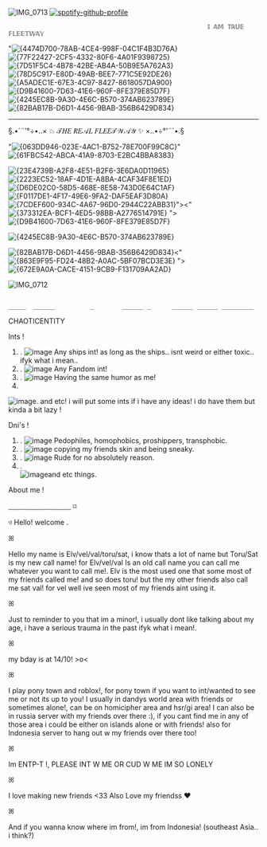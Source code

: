 ![IMG_0713](https://github.com/user-attachments/assets/e8fd0557-8ec7-4fb5-887f-a5adb720e96c)
[![spotify-github-profile](https://spotify-github-profile.kittinanx.com/api/view?uid=hpyymyioopnmotk09dmpgpxul&cover_image=true&theme=novatorem&show_offline=false&background_color=121212&interchange=true&bar_color=224d63&bar_color_cover=false)](https://github.com/kittinan/spotify-github-profile)


                                                            𝕀 𝔸𝕄 𝕋ℝ𝕌𝔼 𝔽𝕃𝔼𝔼𝕋𝕎𝔸𝕐
<im width="100" alt="Screenshot src">"![{4474D700-78AB-4CE4-998F-04C1F4B3D76A}](https://github.com/user-attachments/assets/85d9f07a-b4d1-4739-922b-8a48ba18e647)![{77F22427-2CF5-4332-80F6-4A01F9398725}](https://github.com/user-attachments/assets/ccc07f67-94ee-4c52-ac0e-38e47e9b8e11)![{7D51F5C4-4B78-42BE-AB4A-50B9E5A762A3}](https://github.com/user-attachments/assets/ada217ad-a548-453d-ab2c-d4e456b8907c)![{78D5C917-E80D-49AB-BEE7-771C5E92DE26}](https://github.com/user-attachments/assets/b5e31965-e931-4324-8a53-fdea2fe58029)![{A5ADEC1E-67E3-4C97-8427-8618057DA900}](https://github.com/user-attachments/assets/e0f236f5-071e-45a9-b59c-c27d350ac66d)![{D9B41600-7D63-41E6-960F-8FE379E85D7F}](https://github.com/user-attachments/assets/5e0f8cad-8993-4b71-a0a2-2faad3f45bc9)![{4245EC8B-9A30-4E6C-B570-374AB623789E}](https://github.com/user-attachments/assets/b407e295-afb6-412e-887f-23c1994b5243)![{82BAB17B-D6D1-4456-9BAB-356B6429D834}](https://github.com/user-attachments/assets/1669cf56-1a96-4473-a362-95902a35b6ce)


                                                               
  _______ _    _ ______    _____ _   _ _____   ____  _____    _    _       _____ _     _____ _____ _______        ___ __   _____       ___     __   ___               ___       ___  ___ ___               
§.•´¨'°÷•..×   💥  𝒯𝐻𝐸 𝑅𝐸𝒜𝐿 𝐹𝐿𝐸𝐸𝒯𝒲𝒜𝒴  ✨   ×..•÷°'¨´•.§



<im width="100" alt="Screenshot src">"![{063DD946-023E-4AC1-B752-78E700F99C8C}](https://github.com/user-attachments/assets/d2709160-b6db-425f-b5e2-35072cf1b6c0)"
![{61FBC542-ABCA-41A9-8703-E2BC4BBA8383}](https://github.com/user-attachments/assets/9cd4925f-bbbf-4c98-8517-3a82c513bad1)

![{23E4739B-A2F8-4E51-B2F6-3E6DA0D11965}](https://github.com/user-attachments/assets/9ad1013c-e58a-4245-8857-1ccd4a803313)
![{2223EC52-18AF-4D1E-A8BA-4CAF34F8E1ED}](https://github.com/user-attachments/assets/836a9831-c0f3-41a6-bebd-b40b8743b9ed) ![{D6DE02C0-58D5-468E-8E58-743D0E64C1AF}](https://github.com/user-attachments/assets/2c9fa334-6cbb-46c2-b261-2bdcaec85a5a)![{F0117DE1-4F17-49E6-9FA2-DAF5EAF3D80A}](https://github.com/user-attachments/assets/6e5fefef-764c-4315-82b2-4e22a88268fe)
 ![{7CDEF600-934C-4A67-96D0-2944C22ABB31}](https://github.com/user-attachments/assets/60448774-de9d-4a4a-a5cd-36f4b499177b)"><"![{373312EA-BCF1-4ED5-98BB-A2776514791E}](https://github.com/user-attachments/assets/691b83c3-3e77-49ea-bd78-06f2b98e7052)
">![{D9B41600-7D63-41E6-960F-8FE379E85D7F}](https://github.com/user-attachments/assets/5e0f8cad-8993-4b71-a0a2-2faad3f45bc9)

![{4245EC8B-9A30-4E6C-B570-374AB623789E}](https://github.com/user-attachments/assets/b407e295-afb6-412e-887f-23c1994b5243)

![{82BAB17B-D6D1-4456-9BAB-356B6429D834}](https://github.com/user-attachments/assets/1669cf56-1a96-4473-a362-95902a35b6ce)<"![{863E9F95-FD24-48B2-A0AC-5BF07BCD3E3E}](https://github.com/user-attachments/assets/f3ddee51-cbe2-45c7-b0b3-55bbc137326f)
">![{672E9A0A-CACE-4151-9CB9-F131709AA2AD}](https://github.com/user-attachments/assets/17bf8135-5953-4e7d-b7cb-7894e91029bd)

![IMG_0712](https://github.com/user-attachments/assets/c07639f7-2d79-4815-a65d-b46300c7d7e4)

                                                                                                    _____  ______          _        ______ _      ______ ______ _________  
CHAOTICENTITY                                                         

Ints  !  

1) . 
![image](https://images-wixmp-ed30a86b8c4ca887773594c2.wixmp.com/f/5552cb82-6fb8-4c7f-9d29-a10b2e5daf6c/datavue-400e6aa7-3ed5-4ad5-a02d-33b4351dccf3.gif?token=eyJ0eXAiOiJKV1QiLCJhbGciOiJIUzI1NiJ9.eyJzdWIiOiJ1cm46YXBwOjdlMGQxODg5ODIyNjQzNzNhNWYwZDQxNWVhMGQyNmUwIiwiaXNzIjoidXJuOmFwcDo3ZTBkMTg4OTgyMjY0MzczYTVmMGQ0MTVlYTBkMjZlMCIsIm9iaiI6W1t7InBhdGgiOiJcL2ZcLzU1NTJjYjgyLTZmYjgtNGM3Zi05ZDI5LWExMGIyZTVkYWY2Y1wvZGF0YXZ1ZS00MDBlNmFhNy0zZWQ1LTRhZDUtYTAyZC0zM2I0MzUxZGNjZjMuZ2lmIn1dXSwiYXVkIjpbInVybjpzZXJ2aWNlOmZpbGUuZG93bmxvYWQiXX0.Vc-c9LY8dhKBbkIj--GLf-hF5KSTGEaaMywoq9R5bvw) Any ships int! as long as the ships.. isnt weird or either toxic.. ifyk what i mean..
2) . 
![image](https://images-wixmp-ed30a86b8c4ca887773594c2.wixmp.com/f/5552cb82-6fb8-4c7f-9d29-a10b2e5daf6c/datavue-400e6aa7-3ed5-4ad5-a02d-33b4351dccf3.gif?token=eyJ0eXAiOiJKV1QiLCJhbGciOiJIUzI1NiJ9.eyJzdWIiOiJ1cm46YXBwOjdlMGQxODg5ODIyNjQzNzNhNWYwZDQxNWVhMGQyNmUwIiwiaXNzIjoidXJuOmFwcDo3ZTBkMTg4OTgyMjY0MzczYTVmMGQ0MTVlYTBkMjZlMCIsIm9iaiI6W1t7InBhdGgiOiJcL2ZcLzU1NTJjYjgyLTZmYjgtNGM3Zi05ZDI5LWExMGIyZTVkYWY2Y1wvZGF0YXZ1ZS00MDBlNmFhNy0zZWQ1LTRhZDUtYTAyZC0zM2I0MzUxZGNjZjMuZ2lmIn1dXSwiYXVkIjpbInVybjpzZXJ2aWNlOmZpbGUuZG93bmxvYWQiXX0.Vc-c9LY8dhKBbkIj--GLf-hF5KSTGEaaMywoq9R5bvw) Any Fandom int!
3) .
![image](https://images-wixmp-ed30a86b8c4ca887773594c2.wixmp.com/f/5552cb82-6fb8-4c7f-9d29-a10b2e5daf6c/datavue-400e6aa7-3ed5-4ad5-a02d-33b4351dccf3.gif?token=eyJ0eXAiOiJKV1QiLCJhbGciOiJIUzI1NiJ9.eyJzdWIiOiJ1cm46YXBwOjdlMGQxODg5ODIyNjQzNzNhNWYwZDQxNWVhMGQyNmUwIiwiaXNzIjoidXJuOmFwcDo3ZTBkMTg4OTgyMjY0MzczYTVmMGQ0MTVlYTBkMjZlMCIsIm9iaiI6W1t7InBhdGgiOiJcL2ZcLzU1NTJjYjgyLTZmYjgtNGM3Zi05ZDI5LWExMGIyZTVkYWY2Y1wvZGF0YXZ1ZS00MDBlNmFhNy0zZWQ1LTRhZDUtYTAyZC0zM2I0MzUxZGNjZjMuZ2lmIn1dXSwiYXVkIjpbInVybjpzZXJ2aWNlOmZpbGUuZG93bmxvYWQiXX0.Vc-c9LY8dhKBbkIj--GLf-hF5KSTGEaaMywoq9R5bvw) Having the same humor as me!
4) 
![image](https://images-wixmp-ed30a86b8c4ca887773594c2.wixmp.com/f/5552cb82-6fb8-4c7f-9d29-a10b2e5daf6c/datavue-400e6aa7-3ed5-4ad5-a02d-33b4351dccf3.gif?token=eyJ0eXAiOiJKV1QiLCJhbGciOiJIUzI1NiJ9.eyJzdWIiOiJ1cm46YXBwOjdlMGQxODg5ODIyNjQzNzNhNWYwZDQxNWVhMGQyNmUwIiwiaXNzIjoidXJuOmFwcDo3ZTBkMTg4OTgyMjY0MzczYTVmMGQ0MTVlYTBkMjZlMCIsIm9iaiI6W1t7InBhdGgiOiJcL2ZcLzU1NTJjYjgyLTZmYjgtNGM3Zi05ZDI5LWExMGIyZTVkYWY2Y1wvZGF0YXZ1ZS00MDBlNmFhNy0zZWQ1LTRhZDUtYTAyZC0zM2I0MzUxZGNjZjMuZ2lmIn1dXSwiYXVkIjpbInVybjpzZXJ2aWNlOmZpbGUuZG93bmxvYWQiXX0.Vc-c9LY8dhKBbkIj--GLf-hF5KSTGEaaMywoq9R5bvw). and etc! i will put some ints if i have any ideas! i do have them but kinda a bit
     lazy !

Dni's  !
1) .
![image](https://images-wixmp-ed30a86b8c4ca887773594c2.wixmp.com/f/5552cb82-6fb8-4c7f-9d29-a10b2e5daf6c/datavue-400e6aa7-3ed5-4ad5-a02d-33b4351dccf3.gif?token=eyJ0eXAiOiJKV1QiLCJhbGciOiJIUzI1NiJ9.eyJzdWIiOiJ1cm46YXBwOjdlMGQxODg5ODIyNjQzNzNhNWYwZDQxNWVhMGQyNmUwIiwiaXNzIjoidXJuOmFwcDo3ZTBkMTg4OTgyMjY0MzczYTVmMGQ0MTVlYTBkMjZlMCIsIm9iaiI6W1t7InBhdGgiOiJcL2ZcLzU1NTJjYjgyLTZmYjgtNGM3Zi05ZDI5LWExMGIyZTVkYWY2Y1wvZGF0YXZ1ZS00MDBlNmFhNy0zZWQ1LTRhZDUtYTAyZC0zM2I0MzUxZGNjZjMuZ2lmIn1dXSwiYXVkIjpbInVybjpzZXJ2aWNlOmZpbGUuZG93bmxvYWQiXX0.Vc-c9LY8dhKBbkIj--GLf-hF5KSTGEaaMywoq9R5bvw) Pedophiles, homophobics, proshippers, transphobic.
2) .
![image](https://images-wixmp-ed30a86b8c4ca887773594c2.wixmp.com/f/5552cb82-6fb8-4c7f-9d29-a10b2e5daf6c/datavue-400e6aa7-3ed5-4ad5-a02d-33b4351dccf3.gif?token=eyJ0eXAiOiJKV1QiLCJhbGciOiJIUzI1NiJ9.eyJzdWIiOiJ1cm46YXBwOjdlMGQxODg5ODIyNjQzNzNhNWYwZDQxNWVhMGQyNmUwIiwiaXNzIjoidXJuOmFwcDo3ZTBkMTg4OTgyMjY0MzczYTVmMGQ0MTVlYTBkMjZlMCIsIm9iaiI6W1t7InBhdGgiOiJcL2ZcLzU1NTJjYjgyLTZmYjgtNGM3Zi05ZDI5LWExMGIyZTVkYWY2Y1wvZGF0YXZ1ZS00MDBlNmFhNy0zZWQ1LTRhZDUtYTAyZC0zM2I0MzUxZGNjZjMuZ2lmIn1dXSwiYXVkIjpbInVybjpzZXJ2aWNlOmZpbGUuZG93bmxvYWQiXX0.Vc-c9LY8dhKBbkIj--GLf-hF5KSTGEaaMywoq9R5bvw) copying my friends skin and being sneaky.
3) .
![image](https://images-wixmp-ed30a86b8c4ca887773594c2.wixmp.com/f/5552cb82-6fb8-4c7f-9d29-a10b2e5daf6c/datavue-400e6aa7-3ed5-4ad5-a02d-33b4351dccf3.gif?token=eyJ0eXAiOiJKV1QiLCJhbGciOiJIUzI1NiJ9.eyJzdWIiOiJ1cm46YXBwOjdlMGQxODg5ODIyNjQzNzNhNWYwZDQxNWVhMGQyNmUwIiwiaXNzIjoidXJuOmFwcDo3ZTBkMTg4OTgyMjY0MzczYTVmMGQ0MTVlYTBkMjZlMCIsIm9iaiI6W1t7InBhdGgiOiJcL2ZcLzU1NTJjYjgyLTZmYjgtNGM3Zi05ZDI5LWExMGIyZTVkYWY2Y1wvZGF0YXZ1ZS00MDBlNmFhNy0zZWQ1LTRhZDUtYTAyZC0zM2I0MzUxZGNjZjMuZ2lmIn1dXSwiYXVkIjpbInVybjpzZXJ2aWNlOmZpbGUuZG93bmxvYWQiXX0.Vc-c9LY8dhKBbkIj--GLf-hF5KSTGEaaMywoq9R5bvw) Rude for no absolutely reason.
4) .  
![image](https://images-wixmp-ed30a86b8c4ca887773594c2.wixmp.com/f/5552cb82-6fb8-4c7f-9d29-a10b2e5daf6c/datavue-400e6aa7-3ed5-4ad5-a02d-33b4351dccf3.gif?token=eyJ0eXAiOiJKV1QiLCJhbGciOiJIUzI1NiJ9.eyJzdWIiOiJ1cm46YXBwOjdlMGQxODg5ODIyNjQzNzNhNWYwZDQxNWVhMGQyNmUwIiwiaXNzIjoidXJuOmFwcDo3ZTBkMTg4OTgyMjY0MzczYTVmMGQ0MTVlYTBkMjZlMCIsIm9iaiI6W1t7InBhdGgiOiJcL2ZcLzU1NTJjYjgyLTZmYjgtNGM3Zi05ZDI5LWExMGIyZTVkYWY2Y1wvZGF0YXZ1ZS00MDBlNmFhNy0zZWQ1LTRhZDUtYTAyZC0zM2I0MzUxZGNjZjMuZ2lmIn1dXSwiYXVkIjpbInVybjpzZXJ2aWNlOmZpbGUuZG93bmxvYWQiXX0.Vc-c9LY8dhKBbkIj--GLf-hF5KSTGEaaMywoq9R5bvw)and etc things.

About me  ! 

﹏﹏﹏﹏﹏﹏﹏﹏﹏   ⌑



  ও  Hello! welcome  . 


ꕤ


 Hello my name is Elv/vel/val/toru/sat, i know thats a lot of name but
Toru/Sat is my new call name! for Elv/vel/val Is an old call name you can
call me whatever you want to call me!. Elv is the most used one that some most
of my friends called me! and so does toru! but the my other friends also call me sat 
val! for vel well ive seen most of my friends aint using it.


ꕤ


 Just to reminder to you that im a minor!, i usually dont like talking about my age, 
i have a serious trauma in the past ifyk what i mean!. 


ꕤ


 my bday is at 14/10! >o<


ꕤ


 I play pony town and roblox!, for pony town if you want to int/wanted to see me or not its up to you! 
I usually in dandys world area with friends or sometimes alone!, can be on homicipher area and hsr/gi area! 
I can also be in russia server with my friends over there :), if you cant find me in any of those area i could be
either on islands alone or with friends! also for Indonesia server to hang out w my friends over there too! 


ꕤ


 Im ENTP-T !, PLEASE INT W ME OR CUD W ME IM SO LONELY


ꕤ


 I love making new friends <33
Also Love my friendss ❤

 
ꕤ


 And if you wanna know where im from!, im from Indonesia! (southeast Asia.. i think?) 
 
